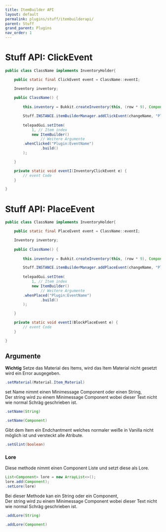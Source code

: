 ```yaml
---
title: ItemBuilder API
layout: default
permalink: plugins/stuff/itembuilderapi/
parent: Stuff
grand_parent: Plugins
nav_order: 1
---
```


# Stuff API: ClickEvent
```java
public class ClassName implements InventoryHolder{

    public static final ClickEvent event = ClassName::eventI;

    Inventory inventory;
	
    public ClassName() {
	
        this.inventory = Bukkit.createInventory(this, (row * 9), Component.Text(); // row = anzahl der reihen des Inventars (1-6)

        Stuff.INSTANCE.itemBuilderManager.addClickEvent(changeName, "Plugin:EventName");
		
        telepadGui.setItem(
            1, // Item index
            new ItemBuilder()
                // Weitere Argumente
		.whenClicked("Plugin:EventName")
                .build()
        );

    }

    private static void eventI(InventoryClickEvent e) {
        // event Code
    }

}
```
# Stuff API: PlaceEvent
```java
public class ClassName implements InventoryHolder{

    public static final PlaceEvent event = ClassName::eventI;

    Inventory inventory;
	
    public ClassName() {
	
        this.inventory = Bukkit.createInventory(this, (row * 9), Component.Text(); // row = anzahl der reihen des Inventars (1-6)

        Stuff.INSTANCE.itemBuilderManager.addPlaceEvent(changeName, "Plugin:EventName");
		
        telepadGui.setItem(
            1, // Item index
            new ItemBuilder()
                // Weitere Argumente
		.whenPlaced("Plugin:EventName")
                .build()
        );

    }

    private static void eventI(BlockPlaceEvent e) {
        // event Code
    }

}
```
## Argumente

**Wichtig** Setze das Material des Items, wird das Item Material nicht gesetzt wird ein Error ausgegeben. 
```java
.setMaterial(Material.Item_Material)
```
set Name nimmt einen Minimessage Component oder einen String,<br>
Der string wird zu einem Minimessage Component wobei dieser Text nicht wie normal Schräg geschrieben ist.
```java
.setName(String)
```
```java
.setName(Component)
```
Gibt dem Item ein Endchantment welches normaler weiße in Vanilla nicht möglich ist und versteckt alle Atribute.
```java
.setGlint(boolean)
```
### Lore
Diese methode nimmt einen Component Liste und setzt diese als Lore.
```java
List<Component> lore = new ArrayList<>();
lore.add(Component);
.setLore(lore)
```
Bei dieser Methode kan ein String oder ein Component,<br>
Der string wird zu einem Minimessage Component wobei dieser Text nicht wie normal Schräg geschrieben ist.
```java
.addLore(String)
```
```java
.addLore(Component)
```
